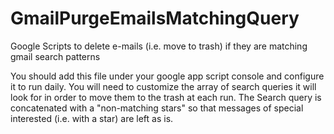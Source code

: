 # GmailPurgeEmailsMatchingQuery
Google Scripts to delete e-mails (i.e. move to trash) if they are matching gmail search  patterns

You should add this file under your google app script console and configure it to run daily.
You will need to customize the array of search queries it will look for in order to move them to the trash at each run. 
The Search query is concatenated with a "non-matching stars" so that messages of special interested (i.e. with a star) are left as is.
